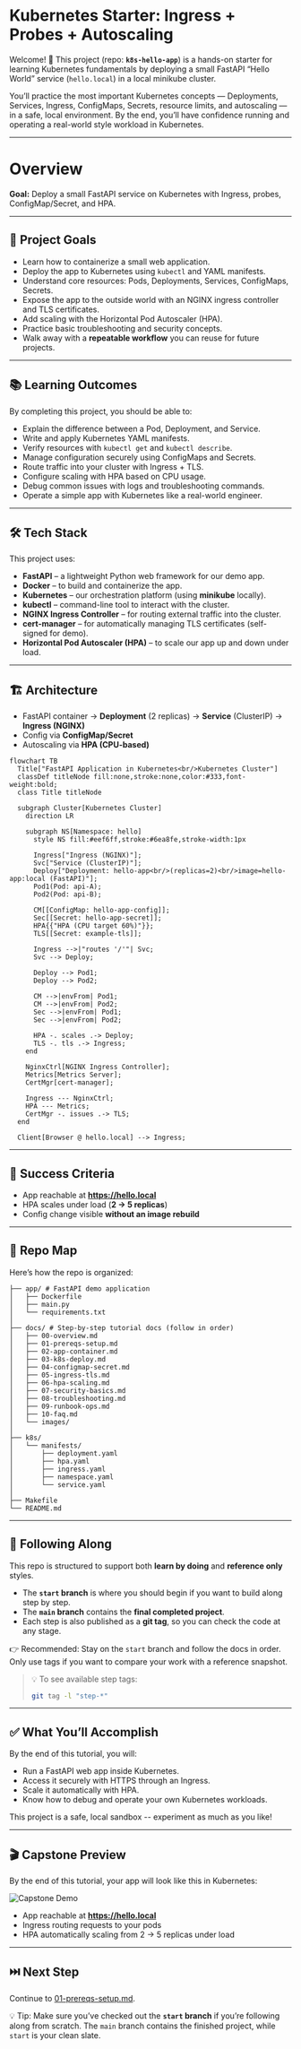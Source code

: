 # Kubernetes Starter: Ingress + Probes + Autoscaling

Welcome! 🎉 This project (repo: **`k8s-hello-app`**) is a hands-on starter for learning Kubernetes fundamentals by deploying a small FastAPI “Hello World” service (`hello.local`) in a local minikube cluster.

You’ll practice the most important Kubernetes concepts — Deployments, Services, Ingress, ConfigMaps, Secrets, resource limits, and autoscaling — in a safe, local environment. By the end, you’ll have confidence running and operating a real-world style workload in Kubernetes.

---

# Overview

**Goal:** Deploy a small FastAPI service on Kubernetes with Ingress, probes, ConfigMap/Secret, and HPA.

---

## 🚀 Project Goals

- Learn how to containerize a small web application.
- Deploy the app to Kubernetes using `kubectl` and YAML manifests.
- Understand core resources: Pods, Deployments, Services, ConfigMaps, Secrets.
- Expose the app to the outside world with an NGINX ingress controller and TLS certificates.
- Add scaling with the Horizontal Pod Autoscaler (HPA).
- Practice basic troubleshooting and security concepts.
- Walk away with a **repeatable workflow** you can reuse for future projects.

---

## 📚 Learning Outcomes

By completing this project, you should be able to:

- Explain the difference between a Pod, Deployment, and Service.
- Write and apply Kubernetes YAML manifests.
- Verify resources with `kubectl get` and `kubectl describe`.
- Manage configuration securely using ConfigMaps and Secrets.
- Route traffic into your cluster with Ingress + TLS.
- Configure scaling with HPA based on CPU usage.
- Debug common issues with logs and troubleshooting commands.
- Operate a simple app with Kubernetes like a real-world engineer.

---

## 🛠️ Tech Stack

This project uses:

- **FastAPI** – a lightweight Python web framework for our demo app.
- **Docker** – to build and containerize the app.
- **Kubernetes** – our orchestration platform (using **minikube** locally).
- **kubectl** – command-line tool to interact with the cluster.
- **NGINX Ingress Controller** – for routing external traffic into the cluster.
- **cert-manager** – for automatically managing TLS certificates (self-signed for demo).
- **Horizontal Pod Autoscaler (HPA)** – to scale our app up and down under load.

---

## 🏗️ Architecture

- FastAPI container → **Deployment** (2 replicas) → **Service** (ClusterIP) → **Ingress (NGINX)**
- Config via **ConfigMap/Secret**
- Autoscaling via **HPA (CPU-based)**

```mermaid
flowchart TB
  Title["FastAPI Application in Kubernetes<br/>Kubernetes Cluster"]
  classDef titleNode fill:none,stroke:none,color:#333,font-weight:bold;
  class Title titleNode

  subgraph Cluster[Kubernetes Cluster]
    direction LR

    subgraph NS[Namespace: hello]
      style NS fill:#eef6ff,stroke:#6ea8fe,stroke-width:1px

      Ingress["Ingress (NGINX)"];
      Svc["Service (ClusterIP)"];
      Deploy["Deployment: hello-app<br/>(replicas=2)<br/>image=hello-app:local (FastAPI)"];
      Pod1(Pod: api-A);
      Pod2(Pod: api-B);

      CM[[ConfigMap: hello-app-config]];
      Sec[[Secret: hello-app-secret]];
      HPA{{"HPA (CPU target 60%)"}};
      TLS[[Secret: example-tls]];

      Ingress -->|"routes '/'"| Svc;
      Svc --> Deploy;

      Deploy --> Pod1;
      Deploy --> Pod2;

      CM -->|envFrom| Pod1;
      CM -->|envFrom| Pod2;
      Sec -->|envFrom| Pod1;
      Sec -->|envFrom| Pod2;

      HPA -. scales .-> Deploy;
      TLS -. tls .-> Ingress;
    end

    NginxCtrl[NGINX Ingress Controller];
    Metrics[Metrics Server];
    CertMgr[cert-manager];

    Ingress --- NginxCtrl;
    HPA --- Metrics;
    CertMgr -. issues .-> TLS;
  end

  Client[Browser @ hello.local] --> Ingress;
```

---

## 🎯 Success Criteria

- App reachable at **https://hello.local**
- HPA scales under load (**2 → 5 replicas**)
- Config change visible **without an image rebuild**

---

## 📂 Repo Map

Here’s how the repo is organized:

```
├── app/ # FastAPI demo application
│   ├── Dockerfile
│   ├── main.py
│   └── requirements.txt
│
├── docs/ # Step-by-step tutorial docs (follow in order)
│   ├── 00-overview.md
│   ├── 01-prereqs-setup.md
│   ├── 02-app-container.md
│   ├── 03-k8s-deploy.md
│   ├── 04-configmap-secret.md
│   ├── 05-ingress-tls.md
│   ├── 06-hpa-scaling.md
│   ├── 07-security-basics.md
│   ├── 08-troubleshooting.md
│   ├── 09-runbook-ops.md
│   ├── 10-faq.md
│   └── images/
│
├── k8s/
│   └── manifests/
│       ├── deployment.yaml
│       ├── hpa.yaml
│       ├── ingress.yaml
│       ├── namespace.yaml
│       └── service.yaml
│
├── Makefile
└── README.md
```

---

## 🔀 Following Along

This repo is structured to support both **learn by doing** and **reference only** styles.

- The **`start` branch** is where you should begin if you want to build along step by step.
- The **`main` branch** contains the **final completed project**.
- Each step is also published as a **git tag**, so you can check the code at any stage.

👉 Recommended:
Stay on the `start` branch and follow the docs in order.
Only use tags if you want to compare your work with a reference snapshot.

> 💡 To see available step tags:
> ```bash
> git tag -l "step-*"
> ```

---

## ✅ What You’ll Accomplish

By the end of this tutorial, you will:

- Run a FastAPI web app inside Kubernetes.
- Access it securely with HTTPS through an Ingress.
- Scale it automatically with HPA.
- Know how to debug and operate your own Kubernetes workloads.

This project is a safe, local sandbox -- experiment as much as you like!

---

## 🎬 Capstone Preview

By the end of this tutorial, your app will look like this in Kubernetes:

![Capstone Demo](./images/k8s-instructional-capstone.gif)

- App reachable at **https://hello.local**
- Ingress routing requests to your pods
- HPA automatically scaling from 2 → 5 replicas under load

---

## ⏭️ Next Step

Continue to [01-prereqs-setup.md](01-prereqs-setup.md).

💡 Tip: Make sure you’ve checked out the **`start` branch** if you’re following along from scratch.
The `main` branch contains the finished project, while `start` is your clean slate.
